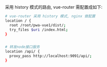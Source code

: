 采用 history 模式的路由, vue-router 需配置成如下: 
```sh
# vue-router 采用 history 模式, nginx 做配置
location / {
  root /root/pwa-vue1/dist/;
  try_files $uri /index.html;
}


# 转发node接口服务
location /api/ {
  proxy_pass http://localhost:9091/api/;
}
```